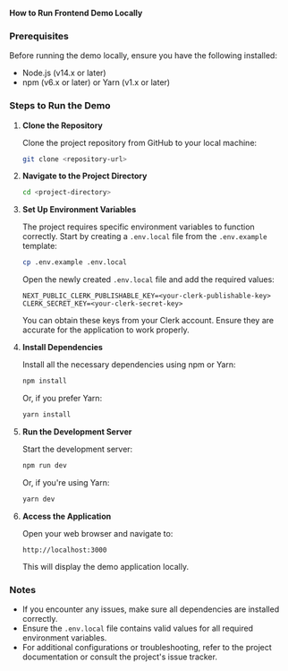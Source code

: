 **How to Run Frontend Demo Locally**

### Prerequisites

Before running the demo locally, ensure you have the following installed:

- Node.js (v14.x or later)
- npm (v6.x or later) or Yarn (v1.x or later)

### Steps to Run the Demo

1. **Clone the Repository**

   Clone the project repository from GitHub to your local machine:

   ```bash
   git clone <repository-url>
   ```

2. **Navigate to the Project Directory**

   ```bash
   cd <project-directory>
   ```

3. **Set Up Environment Variables**

   The project requires specific environment variables to function correctly. Start by creating a `.env.local` file from the `.env.example` template:

   ```bash
   cp .env.example .env.local
   ```

   Open the newly created `.env.local` file and add the required values:

   ```plaintext
   NEXT_PUBLIC_CLERK_PUBLISHABLE_KEY=<your-clerk-publishable-key>
   CLERK_SECRET_KEY=<your-clerk-secret-key>
   ```

   You can obtain these keys from your Clerk account. Ensure they are accurate for the application to work properly.

4. **Install Dependencies**

   Install all the necessary dependencies using npm or Yarn:

   ```bash
   npm install
   ```

   Or, if you prefer Yarn:

   ```bash
   yarn install
   ```

5. **Run the Development Server**

   Start the development server:

   ```bash
   npm run dev
   ```

   Or, if you're using Yarn:

   ```bash
   yarn dev
   ```

6. **Access the Application**

   Open your web browser and navigate to:

   ```
   http://localhost:3000
   ```

   This will display the demo application locally.

### Notes

- If you encounter any issues, make sure all dependencies are installed correctly.
- Ensure the `.env.local` file contains valid values for all required environment variables.
- For additional configurations or troubleshooting, refer to the project documentation or consult the project's issue tracker.
